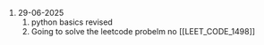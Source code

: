 1. 29-06-2025
	1. python basics revised
	2. Going to solve the leetcode probelm no [[LEET_CODE_1498]]